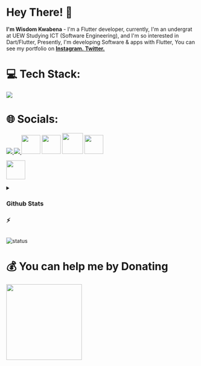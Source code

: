 # Hey There! 👋
**I'm Wisdom Kwabena** - I'm a Flutter developer, currently, I'm an undergrat at UEW Studying ICT (Software Engineering), and I'm so interested in Dart/Flutter, Presently, I'm developing Software & apps with Flutter, You can see my portfolio on <a href="https://instagram.com/@wisdak1"> **Instagram.**</a><a href="https://twitter.com/wisdak1"> **Twitter.**</a>
# 💻 Tech Stack:
<a href="#">
    <img src="https://skillicons.dev/icons?i=vscode,dart,flutter,css,html,java,js,git,github,mongodb,firebase,photoshop,xd,figma&theme=dark" />
  </a>
  
# 🌐 Socials:
<a href="https://instagram.com/wisdak1">
    <img src="https://skillicons.dev/icons?i=instagram&theme=dark" />
  </a><a href="https://twitter.com/wisdak1">
    <img src="https://skillicons.dev/icons?i=twitter&theme=dark" />
  </a>
  <a href="https://t.me/wisdak1" target="_blank" rel="noreferrer"><img src="https://www.freepnglogos.com/uploads/telegram-logo-4.png" height="50"  /></a>
  <a href="https://www.buymeacoffee.com/wisdak" target="_blank" rel="noreferrer"><img src="https://cdn.dribbble.com/users/3349322/avatars/normal/ef2dbd3c4c50e2b4f7c916f1e763e5b6.jpg?1605768164" height="50"  /></a>
  <a href="https://www.youtube.com/@netvally" target="_blank" rel="noreferrer"><img src="https://cdn.icon-icons.com/icons2/2592/PNG/512/youtube_logo_icon_154503.png" height=55  ></a>
    <a href="https://wisdak7@gmail.com" target="_blank" rel="noreferrer"><img src="https://www.pngall.com/wp-content/uploads/12/Gmail-Logo-PNG-Cutout.png" height="50"  /></a>
      
  <a href="https://zaap.bio/wisdak" target="_blank" rel="noreferrer"><img src="https://s3-eu-west-1.amazonaws.com/tpd/logos/60e537346fa87d00016b77cc/0x0.png"   height="50" /></a>
 
  
<details>
 <summary> <h3>Github Stats <h3>⚡</summary>
    
![](https://github-readme-stats.vercel.app/api?username=wisdak&theme=tokyonight&hide_border=false&include_all_commits=true&count_private=true)<br/>
![](https://github-readme-streak-stats.herokuapp.com/?user=wisdak&theme=tokyonight&hide_border=false)<br/>
</details>

![status](https://camo.githubusercontent.com/ad8ea6fc9da53ab080110622c5b283bc938578fb067b05059d91aab2883fce4b/68747470733a2f2f6b6f6d617265762e636f6d2f67687076632f3f757365726e616d653d616d6972626179617430266c6162656c3d50726f66696c65253230766965777326636f6c6f723d383034326663267374796c653d706c6173746963) 

# 💰 You can help me by Donating
<a href="https://www.buymeacoffee.com/wisdak"><img src="https://cdn.buymeacoffee.com/buttons/v2/default-yellow.png" width="200" /></a>

 
